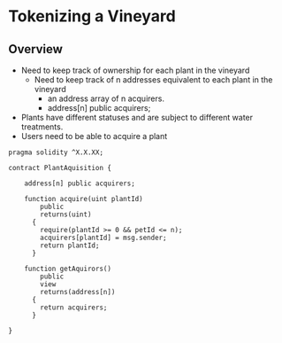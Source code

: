 # Tokenizing a Vineyard
## Overview

* Need to keep track of ownership for each plant in the vineyard
  * Need to keep track of n addresses equivalent to  each plant in the vineyard
    * an address array of n acquirers.
    *  address[n] public acquirers;   
* Plants have different statuses and are subject to different water treatments.
* Users need to be able to acquire a plant 

```
pragma solidity ^X.X.XX;
 
contract PlantAquisition {
 
    address[n] public acquirers;
  
    function acquire(uint plantId) 
        public 
        returns(uint) 
      {
        require(plantId >= 0 && petId <= n);
        acquirers[plantId] = msg.sender;
        return plantId;
      }
      
    function getAquirors()
        public 
        view
        returns(address[n])
      {
        return acquirers;
      }

}
```
